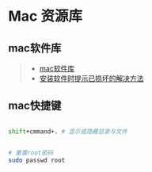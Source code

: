 # Mac 资源库

## mac软件库
>* [mac软件库](https://www.waitsun.com/) 
>* [安装软件时提示已损坏的解决方法](http://help.waitsun.com/knowledge/installation-wrong/)

## mac快捷键

```bash

shift+cmmand+. # 显示或隐藏目录与文件


# 重置root密码
sudo passwd root

```